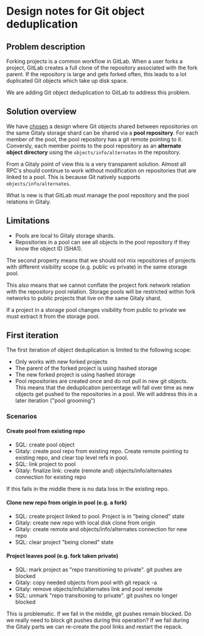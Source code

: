 # Design notes for Git object deduplication

## Problem description

Forking projects is a common workflow in GitLab. When a user forks a
project, GitLab creates a full clone of the repository associated with
the fork parent. If the repository is large and gets forked often, this
leads to a lot duplicated Git objects which take up disk space.

We are adding Git object deduplication to GitLab to address this
problem.

## Solution overview

We have [chosen](https://gitlab.com/gitlab-org/gitaly/issues/1331) a
design where Git objects shared between repositories on the same Gitaly
storage shard can be shared via a **pool repository**. For each member
of the pool, the pool repository has a git remote pointing to it.
Conversly, each member points to the pool repository as an **alternate
object directory** using the `objects/info/alternates` in the
repository.

From a Gitaly point of view this is a very transparent solution. Almost
all RPC's should continue to work without modification on repositories
that are linked to a pool. This is because Git natively supports
`objects/info/alternates`.

What is new is that GitLab must manage the pool repository and the pool
relations in Gitaly.

## Limitations

-   Pools are local to Gitaly storage shards.
-   Repositories in a pool can see all objects in the pool repository if
    they know the object ID (SHA1).

The second property means that we should not mix repositories of
projects with different visibility scope (e.g. public vs private) in the
same storage pool.

This also means that we cannot conflate the project fork network
relation with the repository pool relation. Storage pools will be
restricted within fork networks to public projects that live on the same
Gitaly shard.

If a project in a storage pool changes visibility from public to private
we must extract it from the storage pool.

## First iteration

The first iteration of object deduplication is limited to the following scope:

-   Only works with new forked projects
-   The parent of the forked project is using hashed storage
-   The new forked project is using hashed storage
-   Pool repositories are created once and do not pull in new git
    objects. This means that the deduplication percentage will fall over
    time as new objects get pushed to the repositories in a pool. We
    will address this in a later iteration ("pool grooming")
### Scenarios

#### Create pool from existing repo

-   SQL: create pool object
-   Gitaly: create pool repo from existing repo. Create remote pointing
    to existing repo, and clear top level refs in pool.
-   SQL: link project to pool
-   Gitaly: finalize link: create (remote and) objects/info/alternates
    connection for existing repo

If this fails in the middle there is no data loss in the existing repo.

#### Clone new repo from origin in pool (e.g. a fork)

-   SQL: create project linked to pool. Project is in "being cloned"
    state
-   Gitaly: create new repo with local disk clone from origin
-   Gitaly: create remote and objects/info/alternates connection for new
    repo
-   SQL: clear project "being cloned" state

#### Project leaves pool (e.g. fork taken private)

-   SQL: mark project as "repo transitioning to private". git pushes are
    blocked
-   Gitaly: copy needed objects from pool with git repack -a
-   Gitaly: remove objects/info/alternates link and pool remote
-   SQL: unmark "repo transitioning to private". git pushes no longer
    blocked

This is problematic. If we fail in the middle, git pushes remain
blocked. Do we really need to block git pushes during this operation? If
we fail during the Gitaly parts we can re-create the pool links and
restart the repack.
